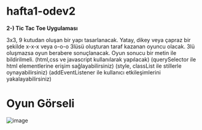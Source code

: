# hafta1-odev2

<strong>2-) Tic Tac Toe Uygulaması</strong>


3x3, 9 kutudan oluşan bir yapı tasarlanacak. 
Yatay, dikey veya çapraz bir şekilde x-x-x veya o-o-o 3lüsü oluşturan taraf kazanan oyuncu olacak. 3lü oluşmazsa oyun berabere sonuçlanacak. Oyun sonucu bir metin ile bildirilmeli.
(html,css ve javascript kullanılarak yapılacak)
(querySelector ile html elementlerine erişim sağlayabilirsiniz)
(style, classList ile stillerle oynayabilirsiniz)
(addEventListener ile kullanıcı etkileşimlerini yakalayabilirsiniz)

# Oyun Görseli
![image](https://user-images.githubusercontent.com/98026058/155697741-41279467-ce69-4af1-a44d-bb60c32285a0.png)
